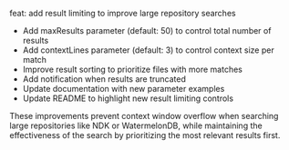 feat: add result limiting to improve large repository searches

- Add maxResults parameter (default: 50) to control total number of results
- Add contextLines parameter (default: 3) to control context size per match
- Improve result sorting to prioritize files with more matches
- Add notification when results are truncated
- Update documentation with new parameter examples
- Update README to highlight new result limiting controls

These improvements prevent context window overflow when searching large
repositories like NDK or WatermelonDB, while maintaining the effectiveness
of the search by prioritizing the most relevant results first.
